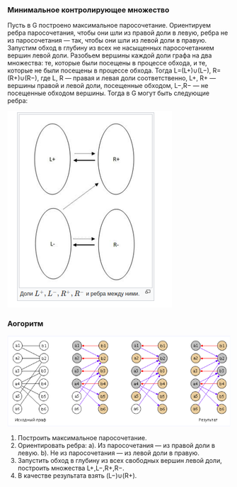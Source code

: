 ### Минимальное контролирующее множество


Пусть в G построено максимальное паросочетание.
Ориентируем ребра паросочетания, чтобы они шли из правой доли в левую, ребра не из паросочетания — так, чтобы они шли из левой доли в правую. Запустим обход в глубину из всех не насыщенных паросочетанием вершин левой доли. Разобьем вершины каждой доли графа на два множества: те, которые были посещены в процессе обхода, и те, которые не были посещены в процессе обхода.
Тогда L=(L+)∪(L−), R=(R+)∪(R−), где L, R — правая и левая доли соответственно, L+, R+ — вершины правой и левой доли, посещенные обходом, L−,R− — не посещенные обходом вершины. Тогда в G могут быть следующие ребра:

![img1](img/img_1.png)

### Аогоритм

![img2](img/img_2.png)

1. Построить максимальное паросочетание.
2. Ориентировать ребра:
   a). Из паросочетания — из правой доли в левую.
   b). Не из паросочетания — из левой доли в правую.
3. Запустить обход в глубину из всех свободных вершин левой доли, построить множества L+,L−,R+,R−.
4. В качестве результата взять (L−)∪(R+).